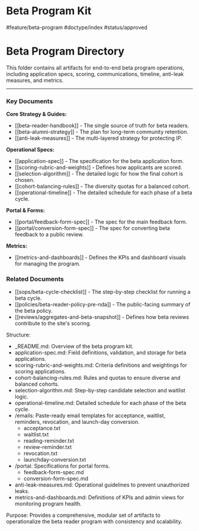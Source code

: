 # Beta Program Kit

#feature/beta-program #doctype/index #status/approved

# Beta Program Directory

This folder contains all artifacts for end-to-end beta program operations, including application specs, scoring, communications, timeline, anti-leak measures, and metrics.

---

### Key Documents

**Core Strategy & Guides:**
*   [[beta-reader-handbook]] - The single source of truth for beta readers.
*   [[beta-alumni-strategy]] - The plan for long-term community retention.
*   [[anti-leak-measures]] - The multi-layered strategy for protecting IP.

**Operational Specs:**
*   [[application-spec]] - The specification for the beta application form.
*   [[scoring-rubric-and-weights]] - Defines how applicants are scored.
*   [[selection-algorithm]] - The detailed logic for how the final cohort is chosen.
*   [[cohort-balancing-rules]] - The diversity quotas for a balanced cohort.
*   [[operational-timeline]] - The detailed schedule for each phase of a beta cycle.

**Portal & Forms:**
*   [[portal/feedback-form-spec]] - The spec for the main feedback form.
*   [[portal/conversion-form-spec]] - The spec for converting beta feedback to a public review.

**Metrics:**
*   [[metrics-and-dashboards]] - Defines the KPIs and dashboard visuals for managing the program.

### Related Documents

*   [[sops/beta-cycle-checklist]] - The step-by-step checklist for running a beta cycle.
*   [[policies/beta-reader-policy-pre-nda]] - The public-facing summary of the beta policy.
*   [[reviews/aggregates-and-beta-snapshot]] - Defines how beta reviews contribute to the site's scoring.


Structure:

- _README.md: Overview of the beta program kit.
- application-spec.md: Field definitions, validation, and storage for beta applications.
- scoring-rubric-and-weights.md: Criteria definitions and weightings for scoring applications.
- cohort-balancing-rules.md: Rules and quotas to ensure diverse and balanced cohorts.
- selection-algorithm.md: Step-by-step candidate selection and waitlist logic.
- operational-timeline.md: Detailed schedule for each phase of the beta cycle.
- /emails: Paste-ready email templates for acceptance, waitlist, reminders, revocation, and launch-day conversion.
  - acceptance.txt
  - waitlist.txt
  - reading-reminder.txt
  - review-reminder.txt
  - revocation.txt
  - launchday-conversion.txt
- /portal: Specifications for portal forms.
  - feedback-form-spec.md
  - conversion-form-spec.md
- anti-leak-measures.md: Operational guidelines to prevent unauthorized leaks.
- metrics-and-dashboards.md: Definitions of KPIs and admin views for monitoring program health.

Purpose:
Provides a comprehensive, modular set of artifacts to operationalize the beta reader program with consistency and scalability.